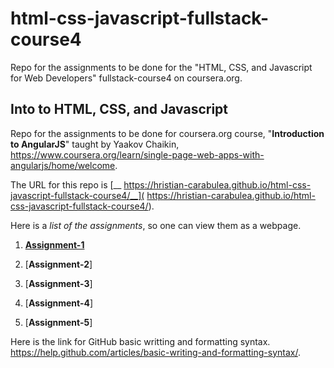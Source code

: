 # html-css-javascript-fullstack-course4
Repo for the assignments to be done for the "HTML, CSS, and Javascript for Web Developers" fullstack-course4 on coursera.org.

## Into to HTML, CSS, and Javascript

Repo for the assignments to be done for coursera.org course, "__Introduction to AngularJS__" taught by Yaakov Chaikin, https://www.coursera.org/learn/single-page-web-apps-with-angularjs/home/welcome.

The URL for this repo is [__ https://hristian-carabulea.github.io/html-css-javascript-fullstack-course4/__]( https://hristian-carabulea.github.io/html-css-javascript-fullstack-course4/).

Here is a _list of the assignments_, so one can view them as a webpage. 

1. [__Assignment-1__](https://github.com/hristian-carabulea/html-css-javascript-fullstack-course4/blob/master/Assignment-1/)

2. [__Assignment-2__]

3. [__Assignment-3__]

4. [__Assignment-4__]

5. [__Assignment-5__]

Here is the link for GitHub basic writting and formatting syntax.
https://help.github.com/articles/basic-writing-and-formatting-syntax/.
